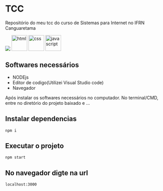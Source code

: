 # TCC
Repositório do meu tcc do curso de Sistemas para Internet no IFRN Canguaretama  
<p>
  <img src="https://img.shields.io/badge/Node.js-43853D?style=for-the-badge&logo=node.js&logoColor=white"/>
  <img width="50px" height="50px" src="https://img.icons8.com/color/2x/html-5.png" title="html">
  <img width="50px" height="50px" src="https://img.icons8.com/color/2x/css3.png" title="css">
  <img width="50px" height="50px" src="https://img.icons8.com/color/2x/javascript.png" title="javascript">
</p>



## Softwares necessários  
- NODEjs
- Editor de codigo(Utilizei Visual Studio code)  
- Navegador  

Após instalar os softwares necessários no computador. No terminal/CMD, entre no diretório do projeto baixado e ...

## Instalar dependencias
```
npm i
```

## Executar o projeto
```
npm start
```

## No navegador digte na url
```
localhost:3000
```
